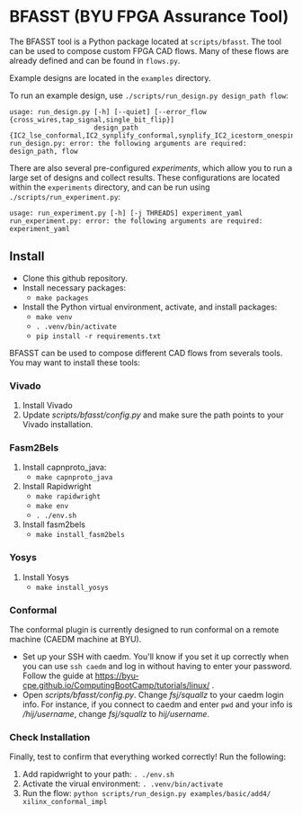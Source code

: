 # BFASST (BYU FPGA Assurance Tool)

The BFASST tool is a Python package located at `scripts/bfasst`.  The tool can be used to compose custom FPGA CAD flows.  Many of these flows are already defined and can be found in `flows.py`.

Example designs are located in the `examples` directory.

To run an example design, use `./scripts/run_design.py design_path flow`:

```
usage: run_design.py [-h] [--quiet] [--error_flow {cross_wires,tap_signal,single_bit_flip}]
                     design_path {IC2_lse_conformal,IC2_synplify_conformal,synplify_IC2_icestorm_onespin,yosys_tech_lse_conformal,yosys_tech_synplify_conformal,yosys_tech_synplify_onespin,yosys_synplify_error_onespin,xilinx_conformal,xilinx_conformal_impl,gather_impl_data,conformal_only}
run_design.py: error: the following arguments are required: design_path, flow
```

There are also several pre-configured *experiments*, which allow you to run a large set of designs and collect results.  These configurations are located within the `experiments` directory, and can be run using `./scripts/run_experiment.py`:
```
usage: run_experiment.py [-h] [-j THREADS] experiment_yaml
run_experiment.py: error: the following arguments are required: experiment_yaml
```

## Install

* Clone this github repository. 
* Install necessary packages:
  * ```make packages```
* Install the Python virtual environment, activate, and install packages:
  * ```make venv```
  * ```. .venv/bin/activate```
  * ```pip install -r requirements.txt```

BFASST can be used to compose different CAD flows from severals tools.  You may want to install these tools:

### Vivado

1. Install Vivado
1. Update _scripts/bfasst/config.py_ and make sure the path points to your Vivado installation. 

### Fasm2Bels
1. Install capnproto_java:
    * ```make capnproto_java```
1. Install Rapidwright
   * ```make rapidwright```
   * ```make env```
   * ```. ./env.sh```
1. Install fasm2bels
   * ```make install_fasm2bels```

### Yosys
1. Install Yosys
    * ```make install_yosys```

### Conformal
The conformal plugin is currently designed to run conformal on a remote machine (CAEDM machine at BYU).
  * Set up your SSH with caedm. You'll know if you set it up correctly when you can use ```ssh caedm``` and log in without having to enter your password. Follow the guide at https://byu-cpe.github.io/ComputingBootCamp/tutorials/linux/ .
  * Open _scripts/bfasst/config.py_. Change _fsj/squallz_ to your caedm login info. For instance, if you connect to caedm and enter ```pwd``` and your info is _/hij/username_, change _fsj/squallz_ to _hij/username_.


### Check Installation
Finally, test to confirm that everything worked correctly! Run the following:
1. Add rapidwright to your path: ```. ./env.sh```
1. Activate the virual environment: ```. .venv/bin/activate```
1. Run the flow: ```python scripts/run_design.py examples/basic/add4/ xilinx_conformal_impl```




